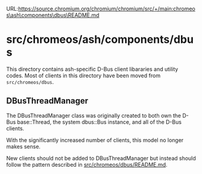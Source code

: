 URL:https://source.chromium.org/chromium/chromium/src/+/main:chromeos\ash\components\dbus\README.md
# src/chromeos/ash/components/dbus

This directory contains ash-specific D-Bus client libararies and utility codes.
Most of clients in this directory have been moved from `src/chromeos/dbus`.

## DBusThreadManager

The DBusThreadManager class was originally created to both own the D-Bus
base::Thread, the system dbus::Bus instance, and all of the D-Bus clients.

With the significantly increased number of clients, this model no longer makes
sense.

New clients should not be added to DBusThreadManager but instead should follow
the pattern described in [src/chromeos/dbus/README.md].

[src/chromeos/dbus/README.md]: https://chromium.googlesource.com/chromium/src/+/HEAD/chromeos/dbus/README.md
